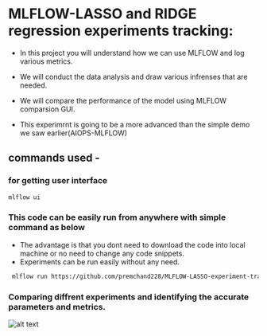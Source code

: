 # MLFLOW-LASSO and RIDGE regression  experiments tracking:

* In this project you will understand how we can use MLFLOW and log various metrics.

* We will conduct the data analysis and draw various infrenses that are needed. 

* We will compare the performance of the model using MLFLOW  comparsion GUI.

* This experimrnt is going to be a more advanced than the simple demo we saw earlier(AIOPS-MLFLOW)


## commands used -

### for getting user interface

```bash
mlflow ui
```

### This code can be easily run from anywhere with simple command as below 
* The advantage is that you dont need to download the code into local machine or no need to change any code snippets.
* Experiments can be run easily without any need.

```bash
 mlflow run https://github.com/premchand228/MLFLOW-LASSO-experiment-tracking.git
```


### Comparing diffrent experiments and identifying the accurate parameters and metrics.

![alt text](https://github.com/[username]/[reponame]/blob/[branch]/image.jpg?raw=true)
